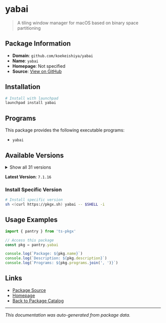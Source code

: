 # yabai

> A tiling window manager for macOS based on binary space partitioning

## Package Information

- **Domain**: `github.com/koekeishiya/yabai`
- **Name**: `yabai`
- **Homepage**: Not specified
- **Source**: [View on GitHub](https://github.com/pkgxdev/pantry/tree/main/projects/github.com/koekeishiya/yabai/package.yml)

## Installation

```bash
# Install with launchpad
launchpad install yabai
```

## Programs

This package provides the following executable programs:

- `yabai`

## Available Versions

<details>
<summary>Show all 31 versions</summary>

- `7.1.16`, `7.1.15`, `7.1.14`, `7.1.13`, `7.1.12`
- `7.1.11`, `7.1.10`, `7.1.9`, `7.1.8`, `7.1.7`
- `7.1.6`, `7.1.5`, `7.1.4`, `7.1.3`, `7.1.2`
- `7.1.1`, `7.1.0`, `7.0.4`, `7.0.3`, `7.0.2`
- `7.0.1`, `7.0.0`, `6.0.15`, `6.0.14`, `6.0.13`
- `6.0.12`, `6.0.11`, `6.0.10`, `6.0.9`, `6.0.8`
- `6.0.7`

</details>

**Latest Version**: `7.1.16`

### Install Specific Version

```bash
# Install specific version
sh <(curl https://pkgx.sh) yabai -- $SHELL -i
```

## Usage Examples

```typescript
import { pantry } from 'ts-pkgx'

// Access this package
const pkg = pantry.yabai

console.log(`Package: ${pkg.name}`)
console.log(`Description: ${pkg.description}`)
console.log(`Programs: ${pkg.programs.join(', ')}`)
```

## Links

- [Package Source](https://github.com/pkgxdev/pantry/tree/main/projects/github.com/koekeishiya/yabai/package.yml)
- [Homepage](#)
- [Back to Package Catalog](../../../package-catalog.md)

---

*This documentation was auto-generated from package data.*
